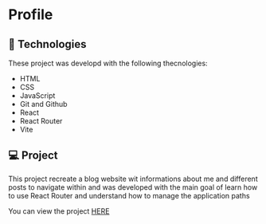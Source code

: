 # Profile

## 🚀 Technologies

These project was developd with the following thecnologies:

- HTML
- CSS
- JavaScript
- Git and Github
- React
- React Router
- Vite

## 💻 Project

This project recreate a blog website wit informations about me and different posts to navigate within and was developed with the main goal of learn how to use React Router and understand how to manage the application paths

You can view the project [HERE](https://profile-gilt-nu.vercel.app/)
